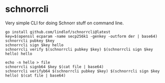 # schnorrcli

Very simple CLI for doing Schnorr stuff on command line.

```
go install github.com/lindlof/schnorrcli@latest
key=$(openssl ecparam -name secp256k1 -genkey -outform der | base64)
schnorrcli pubkey $key
schnorrcli sign $key hello
schnorrcli verify $(schnorrcli pubkey $key) $(schnorrcli sign $key hello) hello

echo -n hello > file
schnorrcli signb64 $key $(cat file | base64)
schnorrcli verifyb64 $(schnorrcli pubkey $key) $(schnorrcli sign $key hello) $(cat file | base64)
```
